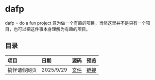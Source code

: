 # dafp
 dafp = do a fun project 意为做一个有趣的项目，当然这里并不是只有一个项目，也可以把这件事本身理解为有趣的项目。

## 目录
| 项目 | 日期 | 源码 | 预览 |
|:-- | :-- | :-- | :-- |
| 搞怪请假网页 | 2025/9/29 | <a href="./AskTheCounselorForLeave">文件</a> | <a href="https://cooloctopus.github.io/dafp/AskTheCounselorForLeave/index.html">链接</a>
